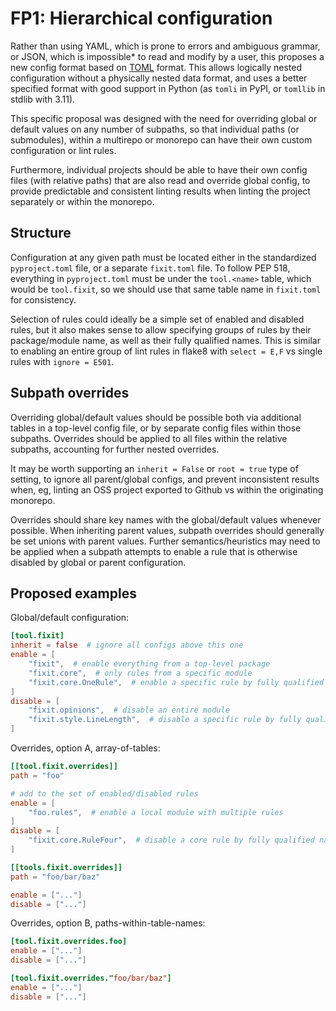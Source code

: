 # FP1: Hierarchical configuration

Rather than using YAML, which is prone to errors and ambiguous grammar, or JSON, which
is impossible* to read and modify by a user, this proposes a new config format based on
[TOML](https://toml.io) format. This allows logically nested configuration without a
physically nested data format, and uses a better specified format with good support
in Python (as `tomli` in PyPI, or `tomllib` in stdlib with 3.11).

This specific proposal was designed with the need for overriding global or default
values on any number of subpaths, so that individual paths (or submodules), within
a multirepo or monorepo can have their own custom configuration or lint rules.

Furthermore, individual projects should be able to have their own config files (with
relative paths) that are also read and override global config, to provide predictable
and consistent linting results when linting the project separately or within the
monorepo.


## Structure

Configuration at any given path must be located either in the standardized
`pyproject.toml` file, or a separate `fixit.toml` file. To follow PEP 518, everything
in `pyproject.toml` must be under the `tool.<name>` table, which would be `tool.fixit`,
so we should use that same table name in `fixit.toml` for consistency.

Selection of rules could ideally be a simple set of enabled and disabled rules,
but it also makes sense to allow specifying groups of rules by their package/module
name, as well as their fully qualified names. This is similar to enabling an entire
group of lint rules in flake8 with `select = E,F` vs single rules with `ignore = E501`.


## Subpath overrides

Overriding global/default values should be possible both via additional tables in a
top-level config file, or by separate config files within those subpaths. Overrides
should be applied to all files within the relative subpaths, accounting for further
nested overrides.

It may be worth supporting an `inherit = False` or `root = true` type of setting,
to ignore all parent/global configs, and prevent inconsistent results when, eg,
linting an OSS project exported to Github vs within the originating monorepo.

Overrides should share key names with the global/default values whenever possible.
When inheriting parent values, subpath overrides should generally be set unions with
parent values. Further semantics/heuristics may need to be applied when a subpath
attempts to enable a rule that is otherwise disabled by global or parent configuration.


## Proposed examples

Global/default configuration:

```toml
[tool.fixit]
inherit = false  # ignore all configs above this one
enable = [
    "fixit",  # enable everything from a top-level package
    "fixit.core",  # only rules from a specific module
    "fixit.core.OneRule",  # enable a specific rule by fully qualified name
]
disable = [
    "fixit.opinions",  # disable an entire module
    "fixit.style.LineLength",  # disable a specific rule by fully qualified name
]
```

Overrides, option A, array-of-tables:

```toml
[[tool.fixit.overrides]]
path = "foo"

# add to the set of enabled/disabled rules
enable = [
    "foo.rules",  # enable a local module with multiple rules
]
disable = [
    "fixit.core.RuleFour",  # disable a core rule by fully qualified name
]

[[tools.fixit.overrides]]
path = "foo/bar/baz"

enable = ["..."]
disable = ["..."]
```

Overrides, option B, paths-within-table-names:
```toml
[tool.fixit.overrides.foo]
enable = ["..."]
disable = ["..."]

[tool.fixit.overrides."foo/bar/baz"]
enable = ["..."]
disable = ["..."]
```


